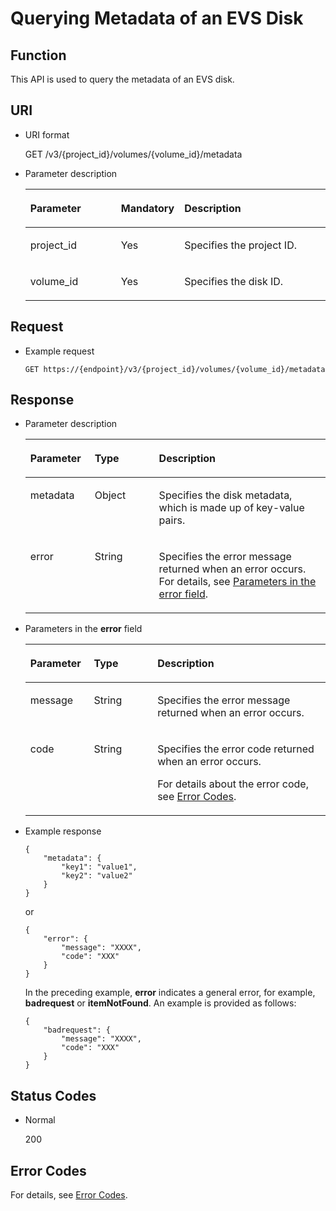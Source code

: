 # Querying Metadata of an EVS Disk<a name="evs_04_3039"></a>

## Function<a name="section19390540"></a>

This API is used to query the metadata of an EVS disk.

## URI<a name="section40297137"></a>

-   URI format

    GET /v3/\{project\_id\}/volumes/\{volume\_id\}/metadata

-   Parameter description

    <a name="table8745607"></a>
    <table><thead align="left"><tr id="row15985080"><th class="cellrowborder" valign="top" width="31.069999999999997%" id="mcps1.1.4.1.1"><p id="p19723089"><a name="p19723089"></a><a name="p19723089"></a>Parameter</p>
    </th>
    <th class="cellrowborder" valign="top" width="17.919999999999998%" id="mcps1.1.4.1.2"><p id="p54066375"><a name="p54066375"></a><a name="p54066375"></a>Mandatory</p>
    </th>
    <th class="cellrowborder" valign="top" width="51.01%" id="mcps1.1.4.1.3"><p id="p17300225"><a name="p17300225"></a><a name="p17300225"></a>Description</p>
    </th>
    </tr>
    </thead>
    <tbody><tr id="row59140967"><td class="cellrowborder" valign="top" width="31.069999999999997%" headers="mcps1.1.4.1.1 "><p id="p25689059"><a name="p25689059"></a><a name="p25689059"></a>project_id</p>
    </td>
    <td class="cellrowborder" valign="top" width="17.919999999999998%" headers="mcps1.1.4.1.2 "><p id="p439002"><a name="p439002"></a><a name="p439002"></a>Yes</p>
    </td>
    <td class="cellrowborder" valign="top" width="51.01%" headers="mcps1.1.4.1.3 "><p id="p35559222"><a name="p35559222"></a><a name="p35559222"></a>Specifies the project ID.</p>
    </td>
    </tr>
    <tr id="row51597550"><td class="cellrowborder" valign="top" width="31.069999999999997%" headers="mcps1.1.4.1.1 "><p id="p18651996"><a name="p18651996"></a><a name="p18651996"></a>volume_id</p>
    </td>
    <td class="cellrowborder" valign="top" width="17.919999999999998%" headers="mcps1.1.4.1.2 "><p id="p34416674"><a name="p34416674"></a><a name="p34416674"></a>Yes</p>
    </td>
    <td class="cellrowborder" valign="top" width="51.01%" headers="mcps1.1.4.1.3 "><p id="p36287209"><a name="p36287209"></a><a name="p36287209"></a>Specifies the disk ID.</p>
    </td>
    </tr>
    </tbody>
    </table>


## Request<a name="section27129916"></a>

-   Example request

    ```
    GET https://{endpoint}/v3/{project_id}/volumes/{volume_id}/metadata
    ```


## Response<a name="section42842654"></a>

-   Parameter description

    <a name="evs_04_2075_table11977025201856"></a>
    <table><thead align="left"><tr id="evs_04_2075_row8102228201856"><th class="cellrowborder" valign="top" width="21.43%" id="mcps1.1.4.1.1"><p id="evs_04_2075_p52300707201856"><a name="evs_04_2075_p52300707201856"></a><a name="evs_04_2075_p52300707201856"></a>Parameter</p>
    </th>
    <th class="cellrowborder" valign="top" width="21.43%" id="mcps1.1.4.1.2"><p id="evs_04_2075_p3642697315541"><a name="evs_04_2075_p3642697315541"></a><a name="evs_04_2075_p3642697315541"></a>Type</p>
    </th>
    <th class="cellrowborder" valign="top" width="57.14%" id="mcps1.1.4.1.3"><p id="evs_04_2075_p17319263201856"><a name="evs_04_2075_p17319263201856"></a><a name="evs_04_2075_p17319263201856"></a>Description</p>
    </th>
    </tr>
    </thead>
    <tbody><tr id="evs_04_2075_row60683035201856"><td class="cellrowborder" valign="top" width="21.43%" headers="mcps1.1.4.1.1 "><p id="evs_04_2075_p16378828201856"><a name="evs_04_2075_p16378828201856"></a><a name="evs_04_2075_p16378828201856"></a>metadata</p>
    </td>
    <td class="cellrowborder" valign="top" width="21.43%" headers="mcps1.1.4.1.2 "><p id="evs_04_2075_p6490369115541"><a name="evs_04_2075_p6490369115541"></a><a name="evs_04_2075_p6490369115541"></a>Object</p>
    </td>
    <td class="cellrowborder" valign="top" width="57.14%" headers="mcps1.1.4.1.3 "><p id="evs_04_2075_p20205612201856"><a name="evs_04_2075_p20205612201856"></a><a name="evs_04_2075_p20205612201856"></a>Specifies the disk metadata, which is made up of key-value pairs.</p>
    </td>
    </tr>
    <tr id="evs_04_2075_row108939111229"><td class="cellrowborder" valign="top" width="21.43%" headers="mcps1.1.4.1.1 "><p id="evs_04_2075_p129522216412"><a name="evs_04_2075_p129522216412"></a><a name="evs_04_2075_p129522216412"></a>error</p>
    </td>
    <td class="cellrowborder" valign="top" width="21.43%" headers="mcps1.1.4.1.2 "><p id="evs_04_2075_p1595262111415"><a name="evs_04_2075_p1595262111415"></a><a name="evs_04_2075_p1595262111415"></a>String</p>
    </td>
    <td class="cellrowborder" valign="top" width="57.14%" headers="mcps1.1.4.1.3 "><p id="evs_04_2075_p109527215417"><a name="evs_04_2075_p109527215417"></a><a name="evs_04_2075_p109527215417"></a>Specifies the error message returned when an error occurs. For details, see <a href="#evs_04_2075_li0419202382514">Parameters in the error field</a>.</p>
    </td>
    </tr>
    </tbody>
    </table>

-   <a name="evs_04_2075_li0419202382514"></a>Parameters in the  **error**  field

    <a name="evs_04_2075_evs_04_2013_table15441099103019"></a>
    <table><thead align="left"><tr id="evs_04_2075_evs_04_2013_row54094047103019"><th class="cellrowborder" valign="top" width="21.17788221177882%" id="mcps1.1.4.1.1"><p id="evs_04_2075_evs_04_2013_p19541716103019"><a name="evs_04_2075_evs_04_2013_p19541716103019"></a><a name="evs_04_2075_evs_04_2013_p19541716103019"></a>Parameter</p>
    </th>
    <th class="cellrowborder" valign="top" width="21.17788221177882%" id="mcps1.1.4.1.2"><p id="evs_04_2075_evs_04_2013_p39375186103019"><a name="evs_04_2075_evs_04_2013_p39375186103019"></a><a name="evs_04_2075_evs_04_2013_p39375186103019"></a>Type</p>
    </th>
    <th class="cellrowborder" valign="top" width="57.64423557644236%" id="mcps1.1.4.1.3"><p id="evs_04_2075_evs_04_2013_p38578950103019"><a name="evs_04_2075_evs_04_2013_p38578950103019"></a><a name="evs_04_2075_evs_04_2013_p38578950103019"></a>Description</p>
    </th>
    </tr>
    </thead>
    <tbody><tr id="evs_04_2075_evs_04_2013_row59401790103019"><td class="cellrowborder" valign="top" width="21.17788221177882%" headers="mcps1.1.4.1.1 "><p id="evs_04_2075_evs_04_2013_p46815658103019"><a name="evs_04_2075_evs_04_2013_p46815658103019"></a><a name="evs_04_2075_evs_04_2013_p46815658103019"></a>message</p>
    </td>
    <td class="cellrowborder" valign="top" width="21.17788221177882%" headers="mcps1.1.4.1.2 "><p id="evs_04_2075_evs_04_2013_p33971979103019"><a name="evs_04_2075_evs_04_2013_p33971979103019"></a><a name="evs_04_2075_evs_04_2013_p33971979103019"></a>String</p>
    </td>
    <td class="cellrowborder" valign="top" width="57.64423557644236%" headers="mcps1.1.4.1.3 "><p id="evs_04_2075_evs_04_2013_p21623243103019"><a name="evs_04_2075_evs_04_2013_p21623243103019"></a><a name="evs_04_2075_evs_04_2013_p21623243103019"></a>Specifies the error message returned when an error occurs.</p>
    </td>
    </tr>
    <tr id="evs_04_2075_evs_04_2013_row60391466103019"><td class="cellrowborder" valign="top" width="21.17788221177882%" headers="mcps1.1.4.1.1 "><p id="evs_04_2075_evs_04_2013_p59870541103019"><a name="evs_04_2075_evs_04_2013_p59870541103019"></a><a name="evs_04_2075_evs_04_2013_p59870541103019"></a>code</p>
    </td>
    <td class="cellrowborder" valign="top" width="21.17788221177882%" headers="mcps1.1.4.1.2 "><p id="evs_04_2075_evs_04_2013_p17675690103019"><a name="evs_04_2075_evs_04_2013_p17675690103019"></a><a name="evs_04_2075_evs_04_2013_p17675690103019"></a>String</p>
    </td>
    <td class="cellrowborder" valign="top" width="57.64423557644236%" headers="mcps1.1.4.1.3 "><p id="evs_04_2075_evs_04_2013_p6087468103019"><a name="evs_04_2075_evs_04_2013_p6087468103019"></a><a name="evs_04_2075_evs_04_2013_p6087468103019"></a>Specifies the error code returned when an error occurs.</p>
    <p id="evs_04_2075_evs_04_2013_p54787218103019"><a name="evs_04_2075_evs_04_2013_p54787218103019"></a><a name="evs_04_2075_evs_04_2013_p54787218103019"></a>For details about the error code, see <a href="error-codes.md">Error Codes</a>.</p>
    </td>
    </tr>
    </tbody>
    </table>

-   Example response

    ```
    {
        "metadata": {
            "key1": "value1", 
            "key2": "value2"
        }
    }
    ```

    or

    ```
    {
        "error": {
            "message": "XXXX", 
            "code": "XXX"
        }
    }
    ```

    In the preceding example,  **error**  indicates a general error, for example,  **badrequest**  or  **itemNotFound**. An example is provided as follows:

    ```
    {
        "badrequest": {
            "message": "XXXX", 
            "code": "XXX"
        }
    }
    ```


## Status Codes<a name="section50039568"></a>

-   Normal

    200


## Error Codes<a name="section431317151242"></a>

For details, see  [Error Codes](error-codes.md).

